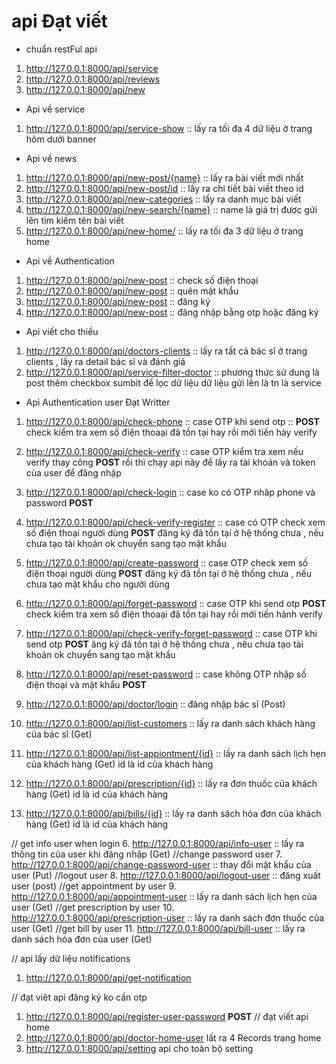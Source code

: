 # api Đạt viết 
- chuẩn restFul api
1. http://127.0.0.1:8000/api/service
2. http://127.0.0.1:8000/api/reviews
3. http://127.0.0.1:8000/api/new
- Api về service 
1. http://127.0.0.1:8000/api/service-show  :: lấy ra tối đa 4 dữ liệu ở trang hôm dưới banner
- Api về news
1. http://127.0.0.1:8000/api/new-post/{name}  :: lấy ra bài viết mới nhất
2. http://127.0.0.1:8000/api/new-post/id  :: lấy ra chi tiết bài viết theo id
3. http://127.0.0.1:8000/api/new-categories :: lấy ra danh mục bài viết
4. http://127.0.0.1:8000/api/new-search/{name} :: name là giá trị được gửi lên tìm kiếm tên bài viết
5. http://127.0.0.1:8000/api/new-home/ :: lấy ra tối đa 3 dữ liệu ở trang home 
- Api về Authentication
1. http://127.0.0.1:8000/api/new-post  :: check số điện thoại 
2. http://127.0.0.1:8000/api/new-post  :: quên mật khẩu
3. http://127.0.0.1:8000/api/new-post  :: đăng ký
4. http://127.0.0.1:8000/api/new-post  :: đăng nhập bằng otp hoặc đăng ký 
- Api viết cho thiều 
1. http://127.0.0.1:8000/api/doctors-clients  :: lấy ra tất cả bác sĩ ở trang clients , lấy ra detail bác sĩ và đánh giá 
2. http://127.0.0.1:8000/api/service-filter-doctor :: phương thức sử dung là post thêm checkbox
sumbit để lọc dữ liệu dữ liệu gửi lên là tn là service
- Api Authentication user Đạt Writter
1. http://127.0.0.1:8000/api/check-phone  :: case OTP khi send otp :: **POST**
check kiểm tra xem số điện thoaại đã tồn tại hay rồi mới tiến hày verify
2. http://127.0.0.1:8000/api/check-verify  :: case OTP kiểm tra xem nếu verify thay công  **POST**
rồi thì chạy api này để lấy ra tài khoản và token của user để đăng nhập
3. http://127.0.0.1:8000/api/check-login   :: case ko có OTP nhâp phone và password  **POST**

4. http://127.0.0.1:8000/api/check-verify-register  :: case có OTP check xem số điện thoại người dùng  **POST**
đăng ký đã tồn tại ở hệ thống chưa , nếu chưa tạo tài khoản ok chuyển sang tạo mật khẩu

5. http://127.0.0.1:8000/api/create-password  :: case OTP check xem số điện thoại người dùng **POST**
đăng ký đã tồn tại ở hệ thống chưa , nếu chưa tạo mật khẩu cho người dùng

6. http://127.0.0.1:8000/api/forget-password :: case OTP khi send otp **POST**
check kiểm tra xem số điện thoaại đã tồn tại hay rồi mới tiến hành verify

7. http://127.0.0.1:8000/api/check-verify-forget-password :: case OTP khi send otp **POST**
   ăng ký đã tồn tại ở hệ thống chưa , nếu chưa tạo tài khoản ok chuyển sang tạo mật khẩu

8. http://127.0.0.1:8000/api/reset-password :: case không OTP nhập số điện thoại và mật khẩu **POST**

1. http://127.0.0.1:8000/api/doctor/login :: đăng nhập bác sĩ (Post)
2. http://127.0.0.1:8000/api/list-customers :: lấy ra danh sách khách hàng của bác sĩ (Get)
3. http://127.0.0.1:8000/api/list-appiontment/{id} :: lấy ra danh sách lịch hẹn của khách hàng (Get) id là id của khách hàng
4. http://127.0.0.1:8000/api/prescription/{id} :: lấy ra đơn thuốc của khách hàng (Get) id là id của khách hàng
5. http://127.0.0.1:8000/api/bills/{id} :: lấy ra danh sách hóa đơn của khách hàng (Get) id là id của khách hàng

// get info user when login
6. http://127.0.0.1:8000/api/info-user :: lấy ra thông tin của user khi đăng nhập (Get)
//change password user
7. http://127.0.0.1:8000/api/change-password-user :: thay đổi mật khẩu của user (Put)
//logout user
8. http://127.0.0.1:8000/api/logout-user :: đăng xuất user (post)
//get appointment by user
9. http://127.0.0.1:8000/api/appointment-user :: lấy ra danh sách lịch hẹn của user (Get)
//get prescription by user
10. http://127.0.0.1:8000/api/prescription-user :: lấy ra danh sách đơn thuốc của user (Get)
//get bill by user
11. http://127.0.0.1:8000/api/bill-user :: lấy ra danh sách hóa đơn của user (Get)


// api lấy dữ liệu notifications 
1. http://127.0.0.1:8000/api/get-notification





// đạt viêt api đăng ký ko cần otp 
1. http://127.0.0.1:8000/api/register-user-password **POST**
// đạt viết api home 
1. http://127.0.0.1:8000/api/doctor-home-user lất ra 4 Records trang home
2. http://127.0.0.1:8000/api/setting api cho toàn bộ setting